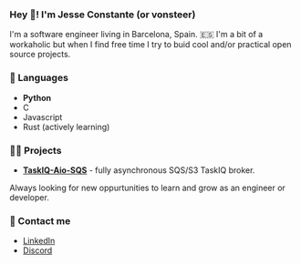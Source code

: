 ### Hey 👋! I'm **Jesse Constante (or vonsteer)**

I'm a software engineer living in Barcelona, Spain. 🇪🇸
I'm a bit of a workaholic but when I find free time I try to buid cool and/or practical open source projects.

### 📖 Languages
- **Python**
- C
- Javascript
- Rust (actively learning)

### 👩‍🏭 Projects
- **[TaskIQ-Aio-SQS](https://github.com/vonsteer/taskiq-aio-sqs)** - fully asynchronous SQS/S3 TaskIQ broker.

Always looking for new oppurtunities to learn and grow as an engineer or developer.

### 💬 Contact me
* [LinkedIn](https://linkedin.com/in/vonsteer)
* [Discord](@vonsteer)

